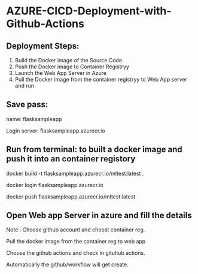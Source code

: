 # AZURE-CICD-Deployment-with-Github-Actions


## Deployment Steps:

1. Build the Docker image of the Source Code
2. Push the Docker image to Container Registryy
3. Launch the Web App Server in Azure 
4. Pull the Docker image from the container registryy to Web App server and run 


## Save pass:

 name: flasksampleapp

Login server: flasksampleapp.azurecr.io



## Run from terminal: to built a docker image and push it into an container registory

docker build -t flasksampleapp.azurecr.io/mltest:latest .

docker login flasksampleapp.azurecr.io

docker push flasksampleapp.azurecr.io/mltest:latest

## Open Web app Server in azure and fill the details

Note : Choose github account and choost container reg.

Pull the docker image from the container reg to web app

Choose the github actions and check in gituhub actions.

Automatically the github/workflow will get create.